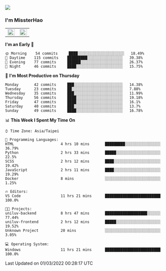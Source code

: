 ![](https://komarev.com/ghpvc/?username=MissterHao&color=ff69b4)

### I'm MissterHao


<!-- Readme stats -->
<!-- https://github.com/anuraghazra/github-readme-stats -->
<table>
<tr>
    <td valign="top" width="50%">
    <img src="https://github-readme-stats.vercel.app/api?username=MissterHao&hide_border=true&show_icons=true&locale=en" align="left" style="width: 100%" />
    </td>
    <td valign="top" width="50%">
    <img src="https://github-readme-stats.vercel.app/api/top-langs?username=MissterHao&hide_border=true&show_icons=true&locale=en&layout=compact" align="left" style="width: 100%" />
    </td>
</tr>
</table>  


<!--START_SECTION:waka-->
**I'm an Early 🐤** 

```text
🌞 Morning    54 commits     ████░░░░░░░░░░░░░░░░░░░░░   18.49% 
🌆 Daytime    115 commits    █████████░░░░░░░░░░░░░░░░   39.38% 
🌃 Evening    77 commits     ██████░░░░░░░░░░░░░░░░░░░   26.37% 
🌙 Night      46 commits     ████░░░░░░░░░░░░░░░░░░░░░   15.75%

```
📅 **I'm Most Productive on Thursday** 

```text
Monday       42 commits     ███░░░░░░░░░░░░░░░░░░░░░░   14.38% 
Tuesday      23 commits     ██░░░░░░░░░░░░░░░░░░░░░░░   7.88% 
Wednesday    35 commits     ███░░░░░░░░░░░░░░░░░░░░░░   11.99% 
Thursday     56 commits     ████░░░░░░░░░░░░░░░░░░░░░   19.18% 
Friday       47 commits     ████░░░░░░░░░░░░░░░░░░░░░   16.1% 
Saturday     40 commits     ███░░░░░░░░░░░░░░░░░░░░░░   13.7% 
Sunday       49 commits     ████░░░░░░░░░░░░░░░░░░░░░   16.78%

```


📊 **This Week I Spent My Time On** 

```text
⌚︎ Time Zone: Asia/Taipei

💬 Programming Languages: 
HTML                     4 hrs 10 mins       █████████░░░░░░░░░░░░░░░░   36.79% 
Python                   2 hrs 33 mins       █████░░░░░░░░░░░░░░░░░░░░   22.5% 
SCSS                     2 hrs 12 mins       ████░░░░░░░░░░░░░░░░░░░░░   19.42% 
JavaScript               2 hrs 11 mins       ████░░░░░░░░░░░░░░░░░░░░░   19.29% 
Docker                   8 mins              ░░░░░░░░░░░░░░░░░░░░░░░░░   1.25%

🔥 Editors: 
VS Code                  11 hrs 21 mins      █████████████████████████   100.0%

🐱‍💻 Projects: 
uniluv-backend           8 hrs 47 mins       ███████████████████░░░░░░   77.44% 
uniluv-frontend          2 hrs 12 mins       █████░░░░░░░░░░░░░░░░░░░░   19.52% 
Unknown Project          20 mins             ░░░░░░░░░░░░░░░░░░░░░░░░░   3.05%

💻 Operating System: 
Windows                  11 hrs 21 mins      █████████████████████████   100.0%

```


 Last Updated on 01/03/2022 00:28:17 UTC
<!--END_SECTION:waka-->

<!--
**MissterHao/MissterHao** is a ✨ _special_ ✨ repository because its `README.md` (this file) appears on your GitHub profile.

Here are some ideas to get you started:

- 🔭 I’m currently working on ...
- 🌱 I’m currently learning ...
- 👯 I’m looking to collaborate on ...
- 🤔 I’m looking for help with ...
- 💬 Ask me about ...
- 📫 How to reach me: ...
- 😄 Pronouns: ...
- ⚡ Fun fact: ...
-->
